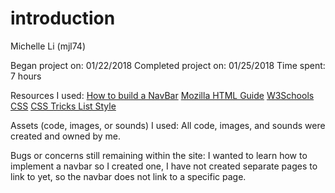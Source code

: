 # introduction

Michelle Li (mjl74)

Began project on: 01/22/2018
Completed project on: 01/25/2018
Time spent: 7 hours

Resources I used:
[How to build a NavBar](https://www.youtube.com/watch?v=FEmysQARWFU)
[Mozilla HTML Guide](https://developer.mozilla.org/en-US/docs/Learn/HTML/Introduction_to_HTML/Getting_started)
[W3Schools CSS](https://www.w3schools.com/css/)
[CSS Tricks List Style](https://css-tricks.com/almanac/properties/l/list-style/)

Assets (code, images, or sounds) I used:
All code, images, and sounds were created and owned by me. 

Bugs or concerns still remaining within the site:
I wanted to learn how to implement a navbar so I created one, I have not created separate pages to link to yet, so the navbar does not link to a specific page. 
